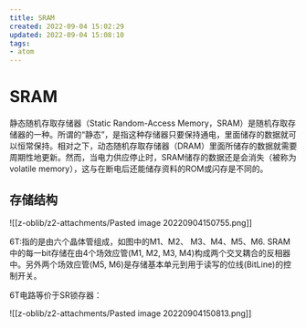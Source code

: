 ```yaml
---
title: SRAM
created: 2022-09-04 15:02:29
updated: 2022-09-04 15:08:10
tags: 
- atom
---
```

# SRAM

静态随机存取存储器（Static Random-Access Memory，SRAM）是随机存取存储器的一种。所谓的“静态”，是指这种存储器只要保持通电，里面储存的数据就可以恒常保持。相对之下，动态随机存取存储器（DRAM）里面所储存的数据就需要周期性地更新。然而，当电力供应停止时，SRAM储存的数据还是会消失（被称为volatile memory），这与在断电后还能储存资料的ROM或闪存是不同的。


## 存储结构

![[z-oblib/z2-attachments/Pasted image 20220904150755.png]]

6T:指的是由六个晶体管组成，如图中的M1、M2、 M3、M4、M5、M6. SRAM中的每一bit存储在由4个场效应管(M1, M2, M3, M4)构成两个交叉耦合的反相器中。另外两个场效应管(M5, M6)是存储基本单元到用于读写的位线(BitLine)的控制开关。

6T电路等价于SR锁存器：

![[z-oblib/z2-attachments/Pasted image 20220904150813.png]]

